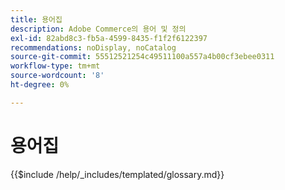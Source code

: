 ```yaml
---
title: 용어집
description: Adobe Commerce의 용어 및 정의
exl-id: 82abd8c3-fb5a-4599-8435-f1f2f6122397
recommendations: noDisplay, noCatalog
source-git-commit: 55512521254c49511100a557a4b00cf3ebee0311
workflow-type: tm+mt
source-wordcount: '8'
ht-degree: 0%

---
```



# 용어집

{{$include /help/_includes/templated/glossary.md}}

<!-- Last updated from includes: 2024-11-20 10:32:50 -->

